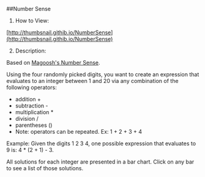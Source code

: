 ##Number Sense

1.  How to View:

[http://thumbsnail.githib.io/NumberSense](http://thumbsnail.githib.io/NumberSense)

2.  Description:

Based on [Magoosh's Number Sense](http://magoosh.com/gmat/2012/number-sense-for-the-gmat/).

Using the four randomly picked digits, you want to create an expression that evaluates to an
integer between 1 and 20 via any combination of the following operators:

 * addition +
 * subtraction -
 * multiplication *
 * division /
 * parentheses ()
 * Note: operators can be repeated. Ex: 1 + 2 + 3 + 4

Example: Given the digits 1 2 3 4, one possible expression that evaluates to 9 is: 4 * (2 + 1) - 3.

All solutions for each integer are presented in a bar chart.  Click on any bar to see a list of
those solutions.
